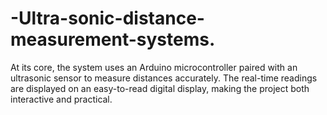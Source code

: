 # -Ultra-sonic-distance-measurement-systems.
At its core, the system uses an Arduino microcontroller paired with an ultrasonic sensor to measure distances accurately. The real-time readings are displayed on an easy-to-read digital display, making the project both interactive and practical.
